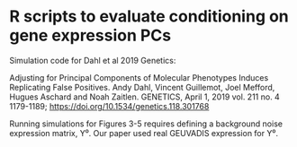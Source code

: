 # R scripts to evaluate conditioning on gene expression PCs

Simulation code for Dahl et al 2019 Genetics:

Adjusting for Principal Components of Molecular Phenotypes Induces Replicating False Positives. Andy Dahl, Vincent Guillemot, Joel Mefford, Hugues Aschard and Noah Zaitlen. GENETICS, April 1, 2019 vol. 211 no. 4 1179-1189; https://doi.org/10.1534/genetics.118.301768

Running simulations for Figures 3-5 requires defining a background noise expression matrix, Y⁰. Our paper used real GEUVADIS expression for Y⁰.

